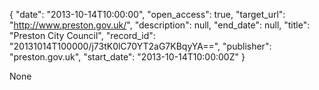 {
  "date": "2013-10-14T10:00:00", 
  "open_access": true, 
  "target_url": "http://www.preston.gov.uk/", 
  "description": null, 
  "end_date": null, 
  "title": "Preston City Council", 
  "record_id": "20131014T100000/j73tK0lC70YT2aG7KBqyYA==", 
  "publisher": "preston.gov.uk", 
  "start_date": "2013-10-14T10:00:00Z"
}

None